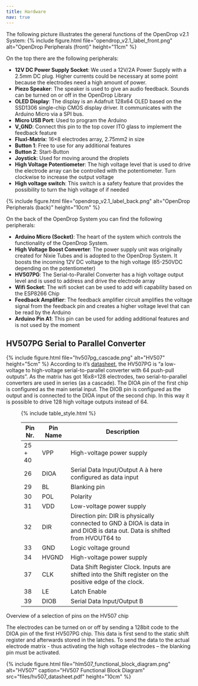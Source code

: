 ```yaml
---
title: Hardware
nav: true
---
```


The following picture illustrates the general functions of the OpenDrop v2.1 System:
{% include figure.html file="opendrop_v2.1_label_front.png" alt="OpenDrop Peripherals (front)" height="11cm" %}

On the top there are the following peripherals:
- **12V DC Power Supply Socket**: We used a 12V/2A Power Supply with a 2.5mm DC plug. Higher currents could be necessary at some point because the electrodes need a high amount of power. 
- **Piezo Speaker**: The speaker is used to give an audio feedback. Sounds can be turned on or off in the OpenDrop Library
- **OLED Display**: The display is an Adafruit 128x64 OLED based on the SSD1306 single-chip CMOS display driver. It communicates with the Arduino Micro via a SPI bus.
- **Micro USB Port**: Used to program the Arduino
- **V_GND**: Connect this pin to the top cover ITO glass to implement the feedback feature
- **Fluxl-Matrix**: 16×8 electrodes array, 2.75mm2 in size
- **Button 1**: Free to use for any additional features
- **Button 2**: Start-Button
- **Joystick**: Used for moving around the droplets
- **High Voltage Potentiometer**: The high voltage level that is used to drive the electrode array can be controlled with the potentiometer. Turn clockwise to increase the output voltage
- **High voltage switch**: This switch is a safety feature that provides the possibility to turn the high voltage of if needed

{% include figure.html file="opendrop_v2.1_label_back.png" alt="OpenDrop Peripherals (back)" height="10cm" %}

On the back of the OpenDrop System you can find the following peripherals:
- **Arduino Micro (Socket)**: The heart of the system which controls the functionality of the OpenDrop System.
- **High Voltage Boost Converter**: The power supply unit was originally created for Nixie Tubes and is adopted to the OpenDrop System. It boosts the incoming 12V DC voltage to the high voltage (65-250VDC depending on the potentiometer)
- **HV507PG**: The Serial-to-Parallel Converter has a high voltage output level and is used to address and drive the electrode array
- **Wifi Socket**: The wifi socket can be used to add wifi capability based on the ESP8266 Chip
- **Feedback Amplifier**: The feedback amplifier circuit amplifies the voltage signal from the feedback pin and creates a higher voltage level that can be read by the Arduino
- **Arduino Pin A1**: This pin can be used for adding additional features and is not used by the moment

## HV507PG Serial to Parallel Converter
{% include figure.html file="hv507pg_cascade.png" alt="HV507" height="5cm" %}
According to it’s [datasheet](files/hv507_datasheet.pdf), the HV507PG is “a low-voltage to high-voltage serial-to-parallel converter with 64 push-pull outputs”. As the matrix has got 16x8=128 electrodes, two serial-to-parallel converters are used in series (as a cascade). The DIOA pin of the first chip is configured as the main serial input. The DIOB pin is configured as the output and is connected to the DIOA input of the second chip. In this way it is possible to drive 128 high voltage outputs instead of 64.

<!--  This table was created with http://tableizer.journalistopia.com -->
<figure>
{% include table_style.html %}
<table class="tableizer-table"  cellspacing="0">
<thead><tr class="tableizer-firstrow"><th>Pin Nr.</th><th>Pin Name</th><th>Description</th></tr></thead><tbody>
 <tr><td>25 + 40 </td><td>VPP </td><td>High-voltage power supply </td></tr>
 <tr><td>26</td><td>DIOA </td><td>Serial Data Input/Output A à here configured as data input</td></tr>
 <tr><td>29</td><td>BL </td><td>Blanking pin</td></tr>
 <tr><td>30</td><td>POL </td><td>Polarity </td></tr>
 <tr><td>31</td><td>VDD </td><td>Low-voltage power supply </td></tr>
 <tr><td>32</td><td>DIR </td><td>Direction pin: DIR is physically connected to GND à DIOA is data in and DIOB is data out. Data is shifted from HVOUT64 to</td></tr>
 <tr><td>33</td><td>GND </td><td>Logic voltage ground </td></tr>
 <tr><td>34</td><td>HVGND </td><td>High-voltage power supply </td></tr>
 <tr><td>37</td><td>CLK </td><td>Data Shift Register Clock. Inputs are shifted into the Shift register on the positive edge of the clock. </td></tr>
 <tr><td>38</td><td>LE </td><td>Latch Enable </td></tr>
 <tr><td>39</td><td>DIOB </td><td>Serial Data Input/Output B</td></tr>
</tbody></table>
</figure>
<figcaption>Overview of a selection of pins on the HV507 chip</figcaption>

The electrodes can be turned on or off by sending a 128bit code to the DIOA pin of the first HV507PG chip. This data is first send to the static shift register and afterwards stored in the latches. To send the data to the actual electrode matrix - thus activating the high voltage electrodes – the blanking pin must be activated.

{% include figure.html file="hlm507_functional_block_diagram.png" alt="HV507" caption="HV507 Functional Block Diagram" src="files/hv507_datasheet.pdf" height="10cm" %}
